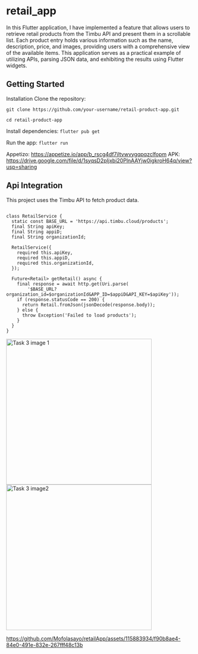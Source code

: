 # retail_app

In this Flutter application, I have implemented a feature that allows users to retrieve retail products from the Timbu API and present them in a scrollable list. Each product entry holds various information such as the name, description, price, and images, providing users with a comprehensive view of the available items. This application serves as a practical example of utilizing APIs, parsing JSON data, and exhibiting the results using Flutter widgets.

## Getting Started

Installation
Clone the repository:

```git clone https://github.com/your-username/retail-product-app.git```

```cd retail-product-app```

Install dependencies:
```flutter pub get```

Run the app:
```flutter run```

Appetizo: https://appetize.io/app/b_rscg4df7jltvwvygqpqzclfopm
APK: https://drive.google.com/file/d/1syqsD2pIjxbi20PlnAAYjw0igkroH64q/view?usp=sharing

## Api Integration
This project uses the Timbu API to fetch product data. 
```import 'package:http/http.dart' as http;

class RetailService {
  static const BASE_URL = 'https://api.timbu.cloud/products';
  final String apiKey;
  final String appiD;
  final String organizationId;

  RetailService({
    required this.apiKey,
    required this.appiD,
    required this.organizationId,
  });

  Future<Retail> getRetail() async {
    final response = await http.get(Uri.parse(
        '$BASE_URL?organization_id=$organizationId&APP_ID=$appiD&API_KEY=$apiKey'));
    if (response.statusCode == 200) {
      return Retail.fromJson(jsonDecode(response.body));
    } else {
      throw Exception('Failed to load products');
    }
  }
}
```
<img width="391" alt="Task 3 image 1" src="https://github.com/Mofolasayo/retailApp/assets/115883934/f9ef2c9b-2c40-4a99-b3dc-4851edec6989">

<img width="391" alt="Task 3 image2" src="https://github.com/Mofolasayo/retailApp/assets/115883934/edbbfbe2-5dc5-4c91-8552-ef911e9f12db">




https://github.com/Mofolasayo/retailApp/assets/115883934/f90b8ae4-84e0-491e-832e-267fff48c13b
